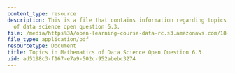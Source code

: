 ```yaml
---
content_type: resource
description: This is a file that contains information regarding topics in mathematics
  of data science open question 6.3.
file: /media/https%3A/open-learning-course-data-rc.s3.amazonaws.com/18-s096-topics-in-mathematics-of-data-science-fall-2015/ad5198c3f167e7a9502c952abebc3274_MIT18_S096F15_Open6.3.pdf
file_type: application/pdf
resourcetype: Document
title: Topics in Mathematics of Data Science Open Question 6.3
uid: ad5198c3-f167-e7a9-502c-952abebc3274
---
```


